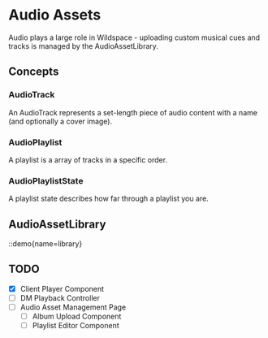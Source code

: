 # Audio Assets

Audio plays a large role in Wildspace - uploading custom musical cues and tracks
is managed by the AudioAssetLibrary.

## Concepts

### AudioTrack
An AudioTrack represents a set-length piece of audio content with
a name (and optionally a cover image).

### AudioPlaylist
A playlist is a array of tracks in a specific order.
### AudioPlaylistState
A playlist state describes how far through a playlist you are.
## AudioAssetLibrary

::demo{name=library}

## TODO

 - [X] Client Player Component
 - [ ] DM Playback Controller
 - [ ] Audio Asset Management Page
    - [ ] Album Upload Component
    - [ ] Playlist Editor Component
